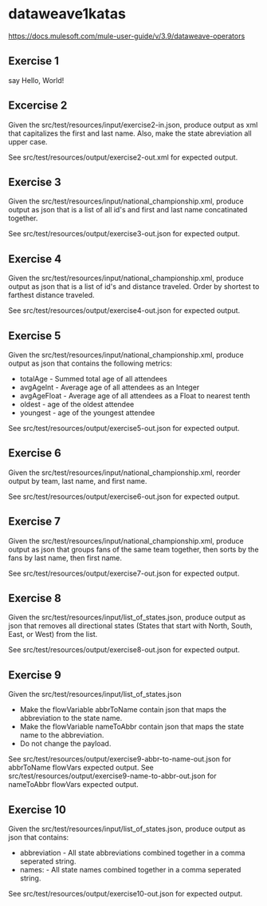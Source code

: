 # dataweave1katas
https://docs.mulesoft.com/mule-user-guide/v/3.9/dataweave-operators

## Exercise 1
say Hello, World!

## Excercise 2
Given the src/test/resources/input/exercise2-in.json, produce output as xml that capitalizes the first and last name. Also, make the state abreviation all upper case. 

See src/test/resources/output/exercise2-out.xml for expected output.

## Exercise 3
Given the src/test/resources/input/national_championship.xml, produce output as json that is a list of all id's and first and last name concatinated together. 

See src/test/resources/output/exercise3-out.json for expected output.

## Exercise 4

Given the src/test/resources/input/national_championship.xml, produce output as json that is a list of id's and distance traveled. Order by shortest to farthest distance traveled. 

See src/test/resources/output/exercise4-out.json for expected output.

## Exercise 5

Given the src/test/resources/input/national_championship.xml, produce output as json that contains the following metrics:

* totalAge - Summed total age of all attendees
* avgAgeInt - Average age of all attendees as an Integer
* avgAgeFloat - Average age of all attendees as a Float to nearest tenth
* oldest - age of the oldest attendee
* youngest - age of the youngest attendee

See src/test/resources/output/exercise5-out.json for expected output.

## Exercise 6

Given the src/test/resources/input/national_championship.xml, reorder output by team, last name, and first name.

See src/test/resources/output/exercise6-out.json for expected output.

## Exercise 7

Given the src/test/resources/input/national_championship.xml, produce output as json that groups fans of the same team together, then sorts by the fans by last name, then first name.

See src/test/resources/output/exercise7-out.json for expected output.

## Exercise 8

Given the src/test/resources/input/list_of_states.json, produce output as json that removes all directional states (States that start with North, South, East, or West) from the list.

See src/test/resources/output/exercise8-out.json for expected output.

## Exercise 9

Given the src/test/resources/input/list_of_states.json 

* Make the flowVariable abbrToName contain json that maps the abbreviation to the state name. 
* Make the flowVariable nameToAbbr contain json that maps the state name to the abbreviation.
* Do not change the payload.

See src/test/resources/output/exercise9-abbr-to-name-out.json for abbrToName flowVars expected output.
See src/test/resources/output/exercise9-name-to-abbr-out.json for nameToAbbr flowVars expected output.

## Exercise 10

Given the src/test/resources/input/list_of_states.json, produce output as json that contains:
* abbreviation - All state abbreviations combined together in a comma seperated string.
* names: - All state names combined together in a comma seperated string.

See src/test/resources/output/exercise10-out.json for expected output.

